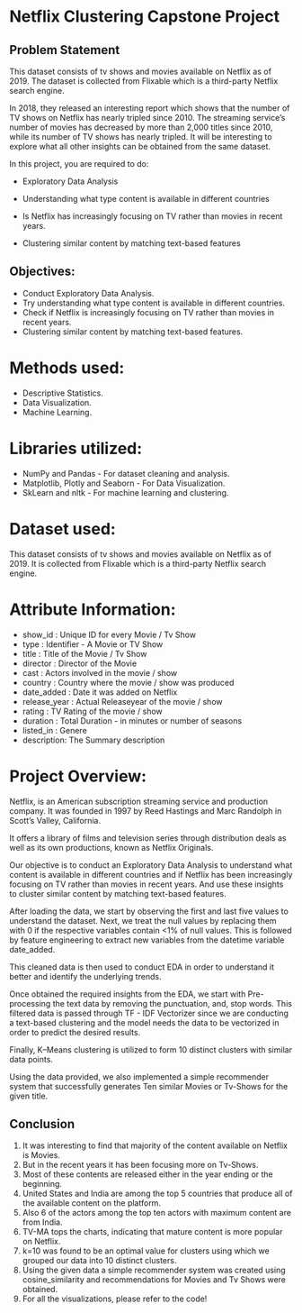 # Netflix Clustering Capstone Project


## Problem Statement
This dataset consists of tv shows and movies available on Netflix as of 2019. The dataset is collected from Flixable which is a third-party Netflix search engine.

In 2018, they released an interesting report which shows that the number of TV shows on Netflix has nearly tripled since 2010. The streaming service’s number of movies has decreased by more than 2,000 titles since 2010, while its number of TV shows has nearly tripled. It will be interesting to explore what all other insights can be obtained from the same dataset.

In this project, you are required to do:

* Exploratory Data Analysis

* Understanding what type content is available in different countries

* Is Netflix has increasingly focusing on TV rather than movies in recent years.

* Clustering similar content by matching text-based features

## Objectives:
* Conduct Exploratory Data Analysis.
* Try understanding what type content is available in different countries.
* Check if Netflix is increasingly focusing on TV rather than movies in recent years.
* Clustering similar content by matching text-based features.
# Methods used:
* Descriptive Statistics.
* Data Visualization.
* Machine Learning.
# Libraries utilized:
* NumPy and Pandas - For dataset cleaning and analysis.
* Matplotlib, Plotly and Seaborn - For Data Visualization.
* SkLearn and nltk - For machine learning and clustering.
# Dataset used:
This dataset consists of tv shows and movies available on Netflix as of 2019.
It is collected from Flixable which is a third-party Netflix search engine.
# Attribute Information:

* show_id : Unique ID for every Movie / Tv Show
* type : Identifier - A Movie or TV Show
* title : Title of the Movie / Tv Show
* director : Director of the Movie
* cast : Actors involved in the movie / show
* country : Country where the movie / show was produced
* date_added : Date it was added on Netflix
* release_year : Actual Releaseyear of the movie / show
* rating : TV Rating of the movie / show
* duration : Total Duration - in minutes or number of seasons
* listed_in : Genere
* description: The Summary description

# Project Overview:
Netflix, is an American subscription streaming service and production company. It was founded in 1997 by Reed Hastings and Marc Randolph in Scott’s Valley, California.

It offers a library of films and television series through distribution deals as well as its own productions, known as Netflix Originals.

Our objective is to conduct an Exploratory Data Analysis to understand what content is available in different countries and if Netflix has been increasingly focusing on TV rather than movies in recent years. And use these insights to cluster similar content by matching text-based features.

After loading the data, we start by observing the first and last five values to understand the dataset. Next, we treat the null values by replacing them with 0 if the respective variables contain <1% of null values. This is followed by feature engineering to extract new variables from the datetime variable date_added.

This cleaned data is then used to conduct EDA in order to understand it better and identify the underlying trends.

Once obtained the required insights from the EDA, we start with Pre-processing the text data by removing the punctuation, and, stop words. This filtered data is passed through TF - IDF Vectorizer since we are conducting a text-based clustering and the model needs the data to be vectorized in order to predict the desired results.

Finally, K–Means clustering is utilized to form 10 distinct clusters with similar data points.

Using the data provided, we also implemented a simple recommender system that successfully generates Ten similar Movies or Tv-Shows for the given title.

## Conclusion
1. It was interesting to find that majority of the content available on Netflix is Movies.
2. But in the recent years it has been focusing more on Tv-Shows.
3. Most of these contents are released either in the year ending or the beginning.
4. United States and India are among the top 5 countries that produce all of the available content on the platform.
5. Also 6 of the actors among the top ten actors with maximum content are from India.
6. TV-MA tops the charts, indicating that mature content is more popular on Netflix.
7. k=10 was found to be an optimal value for clusters using which we grouped our data into 10 distinct clusters.
8. Using the given data a simple recommender system was created using cosine_similarity and recommendations for Movies and Tv Shows were obtained.
9. For all the visualizations, please refer to the code!

